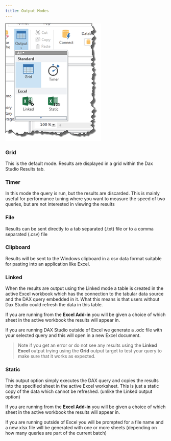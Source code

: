 ```yaml
---
title: Output Modes
---
```


![output modes](output-modes_output_targets.png)

### Grid
This is the default mode. Results are displayed in a grid within the Dax Studio Results tab.

### Timer
In this mode the query is run, but the results are discarded. This is mainly useful for performance tuning where you want to measure the speed of two queries, but are not interested in viewing the results

### File
Results can be sent directly to a tab separated (.txt) file or to a comma separated (.csv) file

### Clipboard
Results will be sent to the Windows clipboard in a csv data format suitable for pasting into an application like Excel.

### Linked
When the results are output using the Linked mode a table is created in the active Excel workbook which has the connection to the tabular data source and the DAX query embedded in it. What this means is that users without Dax Studio could refresh the data in this table.

If you are running from the **Excel Add-in** you will be given a choice of which sheet in the active workbook the results will appear in.

If you are running DAX Studio outside of Excel we generate a .odc file with your selected query and this will open in a new Excel document.

> Note if you get an error or do not see any results using the **Linked Excel** output trying using the **Grid** output target to test your query to make sure that it works as expected. 

### Static
This output option simply executes the DAX query and copies the results into the specified sheet in the active Excel worksheet. This is just a static copy of the data which cannot be refreshed. (unlike the Linked output option)

If you are running from the **Excel Add-in** you will be given a choice of which sheet in the active workbook the results will appear in.

If you are running outside of Excel you will be prompted for a file name and a new xlsx file will be generated with one or more sheets (depending on how many queries are part of the current batch)